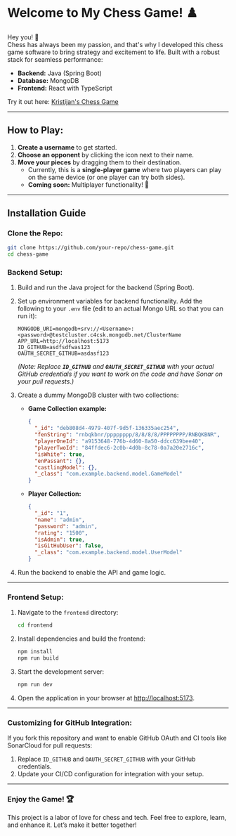 # Welcome to My Chess Game! ♟️

Hey you! 🎉\
Chess has always been my passion, and that's why I developed this chess game software to bring strategy and excitement to life. Built with a robust stack for seamless performance:

- **Backend:** Java (Spring Boot)
- **Database:** MongoDB
- **Frontend:** React with TypeScript

Try it out here: [Kristijan's Chess Game](https://kristijans-chess-game.onrender.com/)

---

## How to Play:

1. **Create a username** to get started.
2. **Choose an opponent** by clicking the icon next to their name.
3. **Move your pieces** by dragging them to their destination.
   - Currently, this is a **single-player game** where two players can play on the same device (or one player can try both sides).
   - **Coming soon:** Multiplayer functionality! 🚀

---

## Installation Guide

### Clone the Repo:

```bash
git clone https://github.com/your-repo/chess-game.git
cd chess-game
```

### Backend Setup:

1. Build and run the Java project for the backend (Spring Boot).

2. Set up environment variables for backend functionality. Add the following to your `.env` file (edit to an actual Mongo URL so that you can run it):

   ```
   MONGODB_URI=mongodb+srv://<Username>:<password>@testcluster.c4csk.mongodb.net/ClusterName
   APP_URL=http://localhost:5173
   ID_GITHUB=asdfsdfwas123
   OAUTH_SECRET_GITHUB=asdasf123
   ```

   *(Note: Replace ****`ID_GITHUB`**** and ****`OAUTH_SECRET_GITHUB`**** with your actual GitHub credentials if you want to work on the code and have Sonar on your pull requests.)*

3. Create a dummy MongoDB cluster with two collections:

   - **Game Collection example:**
     ```json
     {
       "_id": "deb808d4-4979-407f-9d5f-136335aec254",
       "fenString": "rnbqkbnr/pppppppp/8/8/8/8/PPPPPPPP/RNBQKBNR",
       "playerOneId": "a9153648-776b-4d60-8a50-ddcc639bee40",
       "playerTwoId": "84ffdec6-2c0b-4d0b-8c78-0a7a20e2716c",
       "isWhite": true,
       "enPassant": {},
       "castlingModel": {},
       "_class": "com.example.backend.model.GameModel"
     }
     ```
   - **Player Collection:**
     ```json
     {
       "_id": "1",
       "name": "admin",
       "password": "admin",
       "rating": "1500",
       "isAdmin": true,
       "isGitHubUser": false,
       "_class": "com.example.backend.model.UserModel"
     }
     ```

4. Run the backend to enable the API and game logic.

---

### Frontend Setup:

1. Navigate to the `frontend` directory:
   ```bash
   cd frontend
   ```
2. Install dependencies and build the frontend:
   ```bash
   npm install
   npm run build
   ```
3. Start the development server:
   ```bash
   npm run dev
   ```
4. Open the application in your browser at [http://localhost:5173](http://localhost:5173).

---

### Customizing for GitHub Integration:

If you fork this repository and want to enable GitHub OAuth and CI tools like SonarCloud for pull requests:

1. Replace `ID_GITHUB` and `OAUTH_SECRET_GITHUB` with your GitHub credentials.
2. Update your CI/CD configuration for integration with your setup.

---

### Enjoy the Game! 🏆

This project is a labor of love for chess and tech. Feel free to explore, learn, and enhance it. Let’s make it better together!

